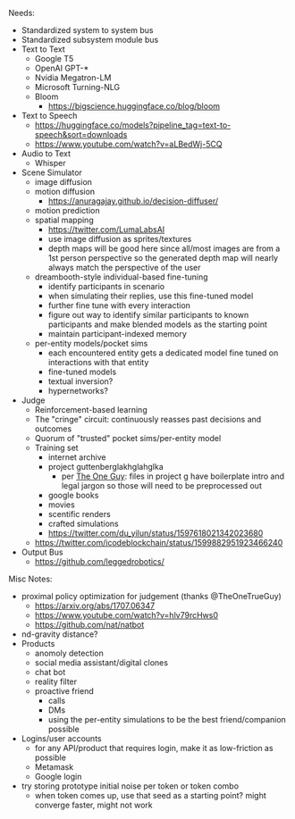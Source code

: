 
Needs:
* Standardized system to system bus
* Standardized subsystem module bus
* Text to Text
  * Google T5
  * OpenAI GPT-*
  * Nvidia Megatron-LM
  * Microsoft Turning-NLG
  * Bloom
    * https://bigscience.huggingface.co/blog/bloom
* Text to Speech
  * https://huggingface.co/models?pipeline_tag=text-to-speech&sort=downloads
  * https://www.youtube.com/watch?v=aLBedWj-5CQ
* Audio to Text
  * Whisper
* Scene Simulator
  * image diffusion
  * motion diffusion
    * https://anuragajay.github.io/decision-diffuser/
  * motion prediction
  * spatial mapping
    * https://twitter.com/LumaLabsAI
    * use image diffusion as sprites/textures
    * depth maps will be good here since all/most images are from a 1st person perspective so the generated depth map will nearly always match the perspective of the user
  * dreambooth-style individual-based fine-tuning
    * identify participants in scenario
    * when simulating their replies, use this fine-tuned model
    * further fine tune with every interaction
    * figure out way to identify similar participants to known participants and make blended models as the starting point
    * maintain participant-indexed memory
  * per-entity models/pocket sims
    * each encountered entity gets a dedicated model fine tuned on interactions with that entity
    * fine-tuned models
    * textual inversion?
    * hypernetworks?
* Judge
  * Reinforcement-based learning
  * The "cringe" circuit: continuously reasses past decisions and outcomes
  * Quorum of "trusted" pocket sims/per-entity model
  * Training set
    * internet archive
    * project guttenberglakhglahglka
      * per [The One Guy](https://github.com/TheOneTrueGuy): files in project g have boilerplate intro and legal jargon so those will need to be preprocessed out
    * google books
    * movies
    * scentific renders
    * crafted simulations
    * https://twitter.com/du_yilun/status/1597618021342023680
  * https://twitter.com/icodeblockchain/status/1599882951923466240
* Output Bus
  * https://github.com/leggedrobotics/



Misc Notes:
* proximal policy optimization for judgement (thanks @TheOneTrueGuy)
  * https://arxiv.org/abs/1707.06347 
  * https://www.youtube.com/watch?v=hlv79rcHws0 
  * https://github.com/nat/natbot
* nd-gravity distance?
* Products
  * anomoly detection
  * social media assistant/digital clones
  * chat bot
  * reality filter
  * proactive friend
    * calls
    * DMs
    * using the per-entity simulations to be the best friend/companion possible
* Logins/user accounts
  * for any API/product that requires login, make it as low-friction as possible
  * Metamask
  * Google login
* try storing prototype initial noise per token or token combo
  * when token comes up, use that seed as a starting point? might converge faster, might not work



  
